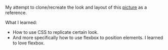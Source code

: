 My attempt to clone/recreate the look and layout of this [picture](https://cdn.statically.io/gh/TheOdinProject/curriculum/main/foundations/html_css/project/odin-project.png) as a reference.

What I learned:
- How to use CSS to replicate certain look.
- And more specifically how to use flexbox to position elements. I learned to love flexbox.
